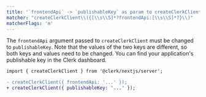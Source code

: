 ```yaml
---
title: '`frontendApi` -> `publishableKey` as param to createClerkClient'
matcher: "createClerkClient\\({[\\s\\S]*?frontendApi:[\\s\\S]*?}\\)"
matcherFlags: 'm'
---
```


The `frontendApi` argument passed to `createClerkClient` must be changed to `publishableKey`. Note that the values of the two keys are different, so both keys and values need to be changed. You can find your application's publishable key in the Clerk dashboard.

```diff
import { createClerkClient } from '@clerk/nextjs/server';

- createClerkClient({ frontendApi: '...' });
+ createClerkClient({ publishableKey: '...' });
```
